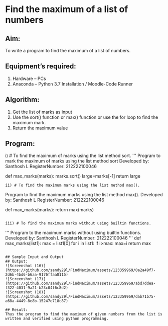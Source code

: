 # Find the maximum of a list of numbers
## Aim:
To write a program to find the maximum of a list of numbers.
## Equipment’s required:
1.	Hardware – PCs
2.	Anaconda – Python 3.7 Installation / Moodle-Code Runner
## Algorithm:
1.	Get the list of marks as input
2.	Use the sort() function or max() function or use the for loop to find the maximum mark.
3.	Return the maximum value
## Program:

i)	# To find the maximum of marks using the list method sort.
''' 
Program to mark the maximum of marks using the list method sort
Developed by: Santhosh L
RegisterNumber: 212222100046

def max_marks(marks):
    marks.sort()
    large=marks[-1]
    return large
```
ii)	# To find the maximum marks using the list method max().
```
Program to find the maximum marks using the list method max().
Developed by: Santhosh L
RegisterNumber: 212222100046

def max_marks(marks):
    return max(marks)
```

iii) # To find the maximum marks without using builtin functions.
```
''' 
Program to the maximum marks without using builtin functions.
Developed by: Santhosh L
RegisterNumber: 212222100046
'''
def max_marks(list1):
    max = list1[0]
    for i in list1:
        if i>max:
            max=i
    return max
```

## Sample Input and Output
## Output:
![Screenshot (16)](https://github.com/sandy29l/FindMaximum/assets/123359969/0a2a49f7-2d6b-4bd6-b6aa-9176ffaa8115)
![Screenshot (17)](https://github.com/sandy29l/FindMaximum/assets/123359969/abd7ddea-f322-4031-9a21-b23c04f6c8d2)
![Screenshot (18)](https://github.com/sandy29l/FindMaximum/assets/123359969/dab71b75-a68a-4449-8e8b-15247e718c87)

## Result:
Thus the program to find the maximum of given numbers from the list is written and verified using python programming.
